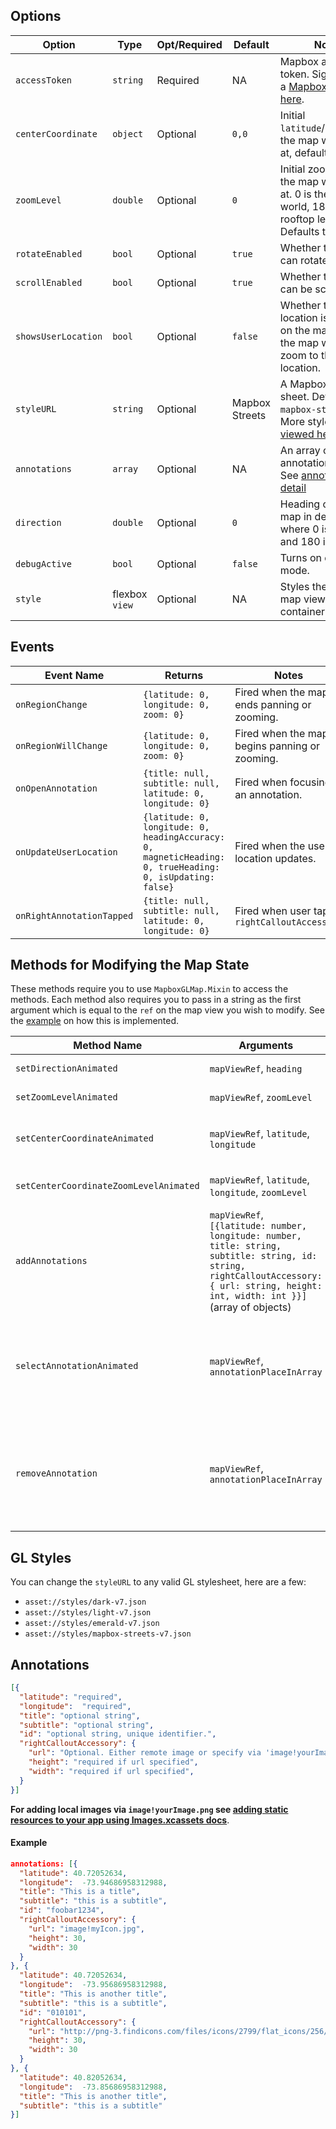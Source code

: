## Options

| Option | Type | Opt/Required | Default | Note |
|---|---|---|---|---|
| `accessToken` | `string` | Required | NA |Mapbox access token. Sign up for a [Mapbox account here](https://www.mapbox.com/signup).
| `centerCoordinate` | `object` | Optional | `0,0`| Initial `latitude`/`longitude` the map will load at, defaults to `0,0`.
| `zoomLevel` | `double` | Optional | `0` | Initial zoom level the map will load at. 0 is the entire world, 18 is rooftop level. Defaults to 0.
| `rotateEnabled` | `bool`  |  Optional | `true`  | Whether the map can rotate |
| `scrollEnabled` | `bool`  |  Optional | `true`  | Whether the map can be scrolled |
|`showsUserLocation` | `bool` | Optional | `false` | Whether the user's location is shown on the map. Note - the map will not zoom to their location.|
| `styleURL` | `string` | Optional | Mapbox Streets |  A Mapbox GL style sheet. Defaults to `mapbox-streets`. More styles [can be viewed here](https://www.mapbox.com/mapbox-gl-styles).
| `annotations` | `array` | Optional | NA |  An array of annotation objects. See [annotation detail](https://github.com/bsudekum/react-native-mapbox-gl/blob/master/API.md#annotations)
| `direction`  | `double` | Optional | `0` | Heading of the map in degrees where 0 is north and 180 is south |
| `debugActive`  | `bool` | Optional | `false` | Turns on debug mode. |
| `style`  | flexbox `view` | Optional | NA | Styles the actual map view container |

## Events

| Event Name | Returns | Notes
|---|---|---|
| `onRegionChange` | `{latitude: 0, longitude: 0, zoom: 0}` | Fired when the map ends panning or zooming.
| `onRegionWillChange` | `{latitude: 0, longitude: 0, zoom: 0}` | Fired when the map begins panning or zooming.
| `onOpenAnnotation` | `{title: null, subtitle: null, latitude: 0, longitude: 0}` | Fired when focusing a an annotation.
| `onUpdateUserLocation` | `{latitude: 0, longitude: 0, headingAccuracy: 0, magneticHeading: 0, trueHeading: 0, isUpdating: false}` | Fired when the users location updates.
| `onRightAnnotationTapped` | `{title: null, subtitle: null, latitude: 0, longitude: 0}` | Fired when user taps `rightCalloutAccessory`


## Methods for Modifying the Map State

These methods require you to use `MapboxGLMap.Mixin` to access the methods. Each method also requires you to pass in a string as the first argument which is equal to the `ref` on the map view you wish to modify. See the [example](https://github.com/bsudekum/react-native-mapbox-gl/blob/master/example.js) on how this is implemented.

| Method Name | Arguments | Notes
|---|---|---|
| `setDirectionAnimated` | `mapViewRef`, `heading` | Rotates the map to a new heading
| `setZoomLevelAnimated` | `mapViewRef`, `zoomLevel` | Zooms the map to a new zoom level
| `setCenterCoordinateAnimated` | `mapViewRef`, `latitude`, `longitude` | Moves the map to a new coordinate. Note, the zoom level stay at the current zoom level
| `setCenterCoordinateZoomLevelAnimated` | `mapViewRef`, `latitude`, `longitude`, `zoomLevel` | Moves the map to a new coordinate and zoom level
| `addAnnotations` | `mapViewRef`, `[{latitude: number, longitude: number, title: string, subtitle: string, id: string, rightCalloutAccessory: { url: string, height: int, width: int }}]` (array of objects) | Adds an annotation to the map without redrawing the map. Note, this will remove all previous annotations from the map.
| `selectAnnotationAnimated` | `mapViewRef`, `annotationPlaceInArray` | Open the callout of the selected annotation. This method works with the current annotations on the map. `annotationPlaceInArray` starts at 0 and refers to the first annotation.
| `removeAnnotation`  | `mapViewRef`, `annotationPlaceInArray` | Removes the selected annotation from the map. This method works with the current annotations on the map. `annotationPlaceInArray` starts at 0 and refers to the first annotation.

## GL Styles

You can change the `styleURL` to any valid GL stylesheet, here are a few:

* `asset://styles/dark-v7.json`
* `asset://styles/light-v7.json`
* `asset://styles/emerald-v7.json`
* `asset://styles/mapbox-streets-v7.json`

## Annotations
```json
[{
  "latitude": "required",
  "longitude":  "required",
  "title": "optional string",
  "subtitle": "optional string",
  "id": "optional string, unique identifier.",
  "rightCalloutAccessory": {
    "url": "Optional. Either remote image or specify via 'image!yourImage.png'",
    "height": "required if url specified",
    "width": "required if url specified",
  }
}]
```
**For adding local images via `image!yourImage.png` see [adding static resources to your app using Images.xcassets  docs](https://facebook.github.io/react-native/docs/image.html#adding-static-resources-to-your-app-using-images-xcassets)**.

#### Example
```json
annotations: [{
  "latitude": 40.72052634,
  "longitude":  -73.94686958312988,
  "title": "This is a title",
  "subtitle": "this is a subtitle",
  "id": "foobar1234",
  "rightCalloutAccessory": {
    "url": "image!myIcon.jpg",
    "height": 30,
    "width": 30
  }
}, {
  "latitude": 40.72052634,
  "longitude":  -73.95686958312988,
  "title": "This is another title",
  "subtitle": "this is a subtitle",
  "id": "010101",
  "rightCalloutAccessory": {
    "url": "http://png-3.findicons.com/files/icons/2799/flat_icons/256/gear.png",
    "height": 30,
    "width": 30
  }
}, {
  "latitude": 40.82052634,
  "longitude":  -73.85686958312988,
  "title": "This is another title",
  "subtitle": "this is a subtitle"
}]
```

